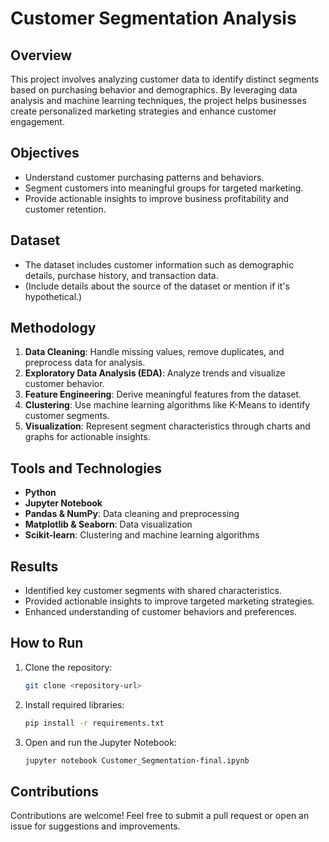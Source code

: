 # Customer Segmentation Analysis  

## Overview  
This project involves analyzing customer data to identify distinct segments based on purchasing behavior and demographics. By leveraging data analysis and machine learning techniques, the project helps businesses create personalized marketing strategies and enhance customer engagement.

## Objectives  
- Understand customer purchasing patterns and behaviors.  
- Segment customers into meaningful groups for targeted marketing.  
- Provide actionable insights to improve business profitability and customer retention.  

## Dataset  
- The dataset includes customer information such as demographic details, purchase history, and transaction data.  
- (Include details about the source of the dataset or mention if it's hypothetical.)  

## Methodology  
1. **Data Cleaning**: Handle missing values, remove duplicates, and preprocess data for analysis.  
2. **Exploratory Data Analysis (EDA)**: Analyze trends and visualize customer behavior.  
3. **Feature Engineering**: Derive meaningful features from the dataset.  
4. **Clustering**: Use machine learning algorithms like K-Means to identify customer segments.  
5. **Visualization**: Represent segment characteristics through charts and graphs for actionable insights.  

## Tools and Technologies  
- **Python**  
- **Jupyter Notebook**  
- **Pandas & NumPy**: Data cleaning and preprocessing  
- **Matplotlib & Seaborn**: Data visualization  
- **Scikit-learn**: Clustering and machine learning algorithms  

## Results  
- Identified key customer segments with shared characteristics.  
- Provided actionable insights to improve targeted marketing strategies.  
- Enhanced understanding of customer behaviors and preferences.  

## How to Run  
1. Clone the repository:  
   ```bash  
   git clone <repository-url>  
   ```  
2. Install required libraries:  
   ```bash  
   pip install -r requirements.txt  
   ```  
3. Open and run the Jupyter Notebook:  
   ```bash  
   jupyter notebook Customer_Segmentation-final.ipynb  
   ```  

## Contributions  
Contributions are welcome! Feel free to submit a pull request or open an issue for suggestions and improvements.  
